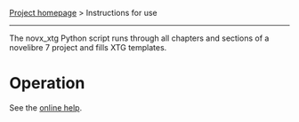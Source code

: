 [Project homepage](https://github.com/peter88213/novx_xtg) > Instructions for use

---

The novx_xtg Python script runs through all chapters and sections of a novelibre 7 project and fills XTG templates.

# Operation

See the [online help](https://peter88213.github.io/nvhelp-en/novx_xtg/).
